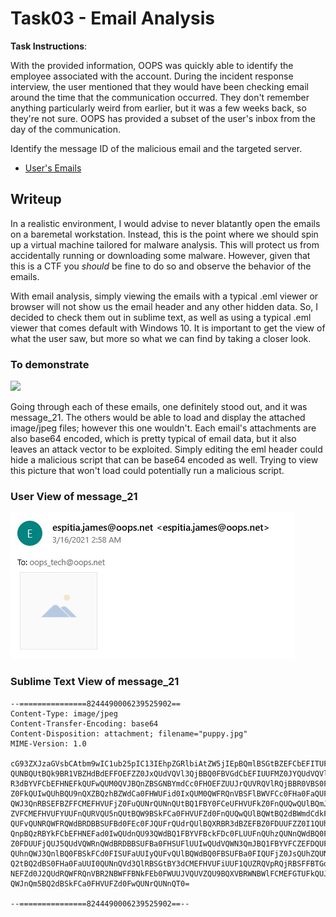 # Task03 - Email Analysis

**Task Instructions**:

With the provided information, OOPS was quickly able to identify the employee associated with the account. During the incident response interview, the user mentioned that they would have been checking email around the time that the communication occurred. They don't remember anything particularly weird from earlier, but it was a few weeks back, so they're not sure. OOPS has provided a subset of the user's inbox from the day of the communication.

Identify the message ID of the malicious email and the targeted server.

* [User's Emails]

## Writeup

In a realistic environment, I would advise to never blatantly open the emails on a baremetal workstation. Instead, this is the point where we should spin up a virtual machine tailored for malware analysis. This will protect us from accidentally running or downloading some malware. However, given that this is a CTF you *should* be fine to do so and observe the behavior of the emails. 

With email analysis, simply viewing the emails with a typical .eml viewer or browser will not show us the email header and any other hidden data. So, I decided to check them out in sublime text, as well as using a typical .eml viewer that comes default with Windows 10. It is important to get the view of what the user saw, but more so what we can find by taking a closer look.

### To demonstrate
<img src="https://github.com/colton-gabertan/NSACodeBreaker2021/blob/task03/task03eml.gif">

Going through each of these emails, one definitely stood out, and it was message_21. The others would be able to load and display the attached image/jpeg files; however this one wouldn't. Each email's attachments are also base64 encoded, which is pretty typical of email data, but it also leaves an attack vector to be exploited. Simply editing the eml header could hide a malicious script that can be base64 encoded as well. Trying to view this picture that won't load could potentially run a malicious script.

### User View of message_21
<img src="https://github.com/colton-gabertan/NSACodeBreaker2021/blob/task03/email21.jpg">

### Sublime Text View of message_21
```
--===============8244490006239525902==
Content-Type: image/jpeg
Content-Transfer-Encoding: base64
Content-Disposition: attachment; filename="puppy.jpg"
MIME-Version: 1.0

cG93ZXJzaGVsbCAtbm9wIC1ub25pIC13IEhpZGRlbiAtZW5jIEpBQmlBSGtBZEFCbEFITUFJQUE5
QUNBQUtBQk9BR1VBZHdBdEFFOEFZZ0JxQUdVQVl3QjBBQ0FBVGdCbEFIUUFMZ0JYQUdVQVlnQkRB
R3dBYVFCbEFHNEFkQUFwQUM0QVJBQnZBSGNBYmdCc0FHOEFZUUJrQUVRQVlRQjBBR0VBS0FBbkFH
Z0FkQUIwQUhBQU9nQXZBQzhBZWdCa0FHWUFid0IxQUM0QWFRQnVBSFlBWVFCc0FHa0FaQUF2QUdN
QWJ3QnRBSEFBZFFCMEFHVUFjZ0FuQUNrQUNnQUtBQ1FBY0FCeUFHVUFkZ0FnQUQwQUlBQmJBR0lB
ZVFCMEFHVUFYUUFnQURVQU5nQUtBQW9BSkFCa0FHVUFZd0FnQUQwQUlBQWtBQ2dBWmdCdkFISUFJ
QUFvQUNRQWFRQWdBRDBBSUFBd0FEc0FJQUFrQUdrQUlBQXRBR3dBZEFBZ0FDUUFZZ0I1QUhRQVpR
QnpBQzRBYkFCbEFHNEFad0IwQUdnQU93QWdBQ1FBYVFBckFDc0FLUUFnQUhzQUNnQWdBQ0FBSUFB
Z0FDUUFjQUJ5QUdVQWRnQWdBRDBBSUFBa0FHSUFlUUIwQUdVQWN3QmJBQ1FBYVFCZEFDQUFMUUJp
QUhnQWJ3QnlBQ0FBSkFCd0FISUFaUUIyQUFvQUlBQWdBQ0FBSUFBa0FIQUFjZ0JsQUhZQUNnQjlB
Q2tBQ2dBS0FHa0FaUUI0QUNnQVd3QlRBSGtBY3dCMEFHVUFiUUF1QUZRQVpRQjRBSFFBTGdCRkFH
NEFZd0J2QUdRQWFRQnVBR2NBWFFBNkFEb0FWUUJVQUVZQU9BQXVBRWNBWlFCMEFGTUFkQUJ5QUdr
QWJnQm5BQ2dBSkFCa0FHVUFZd0FwQUNrQUNnQT0=

--===============8244490006239525902==--
```


[User's Emails]: https://github.com/colton-gabertan/NSACodeBreaker2021/blob/task03/emails.zip
